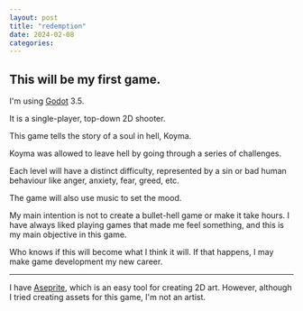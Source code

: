 ```yaml
---
layout: post
title: "redemption"
date: 2024-02-08
categories:
---
```



## This will be my first game.

I'm using [Godot](https://godotengine.org/) 3.5.

It is a single-player, top-down 2D shooter.

This game tells the story of a soul in hell, Koyma.

Koyma was allowed to leave hell by going through a series of challenges.

Each level will have a distinct difficulty, represented by a sin or bad human behaviour like anger, anxiety, fear, greed, etc.

The game will also use music to set the mood.

My main intention is not to create a bullet-hell game or make it take hours. I have always liked playing games that made me feel something, and this is my main objective in this game.

Who knows if this will become what I think it will. If that happens, I may make game development my new career.

---

I have [Aseprite](https://www.aseprite.org/), which is an easy tool for creating 2D art. However, although I tried creating assets for this game, I'm not an artist.
